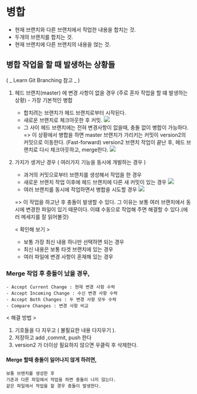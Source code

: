 # 병합

- 현재 브랜치와 다른 브랜치에서 작업한 내용을 합치는 것.
- 두개의 브랜치를 합치는 것.
- 현재 브랜치에 다른 브랜치의 내용을 얹는 것.

## 병합 작업을 할 때 발생하는 상황들

( _ Learn Git Branching 참고 _ )

1. 헤드 브랜치(master) 에 변경 사항이 없을 경우 (주로 혼자 작업을 할 떄 발생하는 상황) - 가장 기본적인 병합

   - 합치려는 브랜치가 헤드 브랜치로부터 시작된다.
   - 새로운 브랜치로 체크아웃한 후 커밋.
     <img src = "./images/git4-1.png">
   - 그 사이 헤드 브랜치에는 전혀 변경사항이 없을때, 충돌 없이 병합이 가능하다.
     => 이 상황에서 병합을 하면 master 브랜치가 가리키는 커밋이 version2의 커밋으로 이동한다. (Fast-forward)
     version2 브랜치 작업이 끝난 후,
     헤드 브랜치로 다시 체크아웃하고, merge한다.
     <img src = "./images/git4-2.png">

2. 가지가 생겨난 경우 ( 여러가지 기능을 동시에 개발하는 경우 )

   - 과거의 커밋으로부터 브랜치를 생성해서 작업을 한 경우
   - 새로운 브랜치 작업 이후에 헤드 브랜치에 다른 새 커밋이 있는 경우
     <img src = "./images/git4-3.png">
   - 여러 브랜치를 동시에 작업하면서 병합을 시도할 경우
     <img src = "./images/git4-4.png">

   => 이 작업을 하고난 후 충돌이 발생할 수 있다.
   그 이유는 보통 여러 브랜치에서 동시에 변경한 파일이 있기 때문이다.
   이떄 수동으로 작업해 주면 해결할 수 있다.(에러 메세지를 잘 읽어볼것)

   < 확인해 보기 >

   - 보통 가장 최신 내용 하나만 선택하면 되는 경우
   - 최신 내용은 보통 타겟 브랜치에 있는 경우
   - 여러 파일에 변경 사항이 혼재해 있는 경우

### Merge 작업 후 충돌이 났을 경우,

    - Accept Current Change : 현재 변경 사항 수락
    - Accept Incoming Change : 수신 변경 사항 수락
    - Accept Both Changes : 두 변경 사항 모두 수락
    - Compare Changes : 변경 사항 비교

< 해결 방법 >

1. 기호들을 다 지우고 ( 불필요한 내용 다지우기 ).
2. 저장하고 add ,commit, push 한다
3. version2 가 더이상 필요하지 않으면 우클릭 후 삭제한다.

#### Merge 할때 충돌이 일어나지 않게 하려면,

    보통 브랜치를 생성한 후
    기존과 다른 파일에서 작업을 하면 충돌이 나지 않는다.
    같은 파일에서 작업을 할 경우 충돌이 발생한다.
